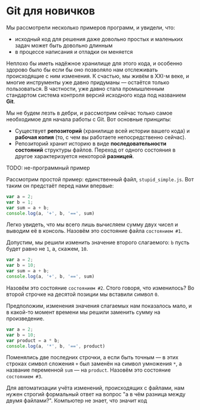 # Git для новичков

Мы рассмотрели несколько примеров программ, и увидели, что:

* исходный код для решения даже довольно простых и маленьких задач может быть довольно длинным
* в процессе написания и отладки он меняется

Неплохо бы иметь надёжное хранилище для этого кода, и особенно здорово было бы если бы оно позволяло нам отслеживать происходящие с ним изменения.
К счастью, мы живём в XXI-м веке, и многие инструменты уже давно придуманы — остаётся только пользоваться.
В частности, уже давно стала промышленным стандартом система контроля версий исходного кода под названием **Git**.

Мы не будем лезть в дебри, и рассмотрим сейчас только самое необходимое для начала работы с Git. Вот основные принципы:
* Существует **репозиторий** (хранилище всей истории вашего кода) и **рабочая копия** (то, с чем вы работаете непосредственно сейчас).
* Репозиторий хранит историю в виде **последовательности состояний** структуры файлов. Переход от одного состояния в другое характеризуется некоторой **разницей**.

TODO: не-программный пример

Рассмотрим простой пример: единственный файл, `stupid_simple.js`. Вот таким он предстаёт перед нами впервые:

```javascript
var a = 2;
var b = 1;
var sum = a + b;
console.log(a, '+', b, '==', sum)
```

Легко увидеть, что мы всего лишь вычисляем сумму двух чисел и выводим её в консоль. Назовём это состояние файла `состоянием #1`.

Допустим, мы решили изменить значение второго слагаемого: `b` пусть будет равно не `1`, а, скажем, `10`.

```javascript
var a = 2;
var b = 10;
var sum = a + b;
console.log(a, '+', b, '==', sum)
```

Назовём это состояние `состоянием #2`. Стого говоря, что изменилось? Во второй строчке на десятой позиции мы вставили символ `0`.

Предположим, изменения значения слагаемых нам показалось мало, и в какой-то момент времени мы решили заменить сумму на произведение.

```javascript
var a = 2;
var b = 10;
var product = a * b;
console.log(a, '*', b, '==', product)
```

Поменялись две последних строчки, а если быть точным — в этих строках символ сложения `+` был заменён на символ умножения `*`, а название переменной `sum` — на `product`. Назовём это состояние `состоянием #3`.

Для автоматизации учёта изменений, происходящих с файлами, нам нужен строгий формальный ответ на вопрос "а в чём разница между двумя файлами?". Компьютер не знает, что значит код